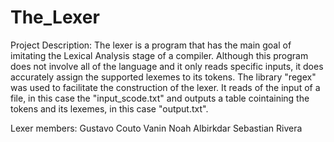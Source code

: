 # The_Lexer

Project Description:
    The lexer is a program that has the main goal of imitating the Lexical Analysis stage of a compiler. Although this program does not involve all of the language and it only reads specific inputs, it does accurately assign the supported lexemes to its tokens. The library "regex" was used to facilitate the construction of the lexer. 
    It reads of the input of a file, in this case the "input_scode.txt" and outputs a table cointaining the tokens and its lexemes, in this case "output.txt". 

Lexer members:
    Gustavo Couto Vanin
    Noah Albirkdar
    Sebastian Rivera
